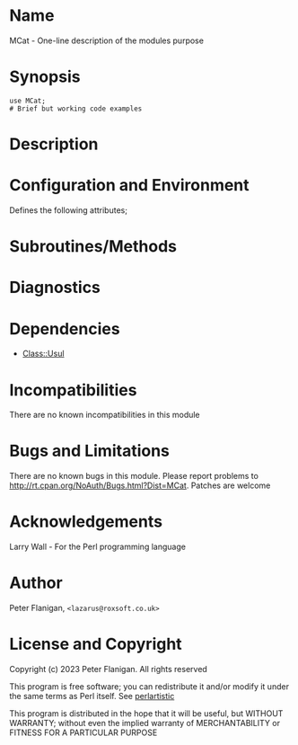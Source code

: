 # Name

MCat - One-line description of the modules purpose

# Synopsis

    use MCat;
    # Brief but working code examples

# Description

# Configuration and Environment

Defines the following attributes;

# Subroutines/Methods

# Diagnostics

# Dependencies

- [Class::Usul](https://metacpan.org/pod/Class%3A%3AUsul)

# Incompatibilities

There are no known incompatibilities in this module

# Bugs and Limitations

There are no known bugs in this module. Please report problems to
http://rt.cpan.org/NoAuth/Bugs.html?Dist=MCat.
Patches are welcome

# Acknowledgements

Larry Wall - For the Perl programming language

# Author

Peter Flanigan, `<lazarus@roxsoft.co.uk>`

# License and Copyright

Copyright (c) 2023 Peter Flanigan. All rights reserved

This program is free software; you can redistribute it and/or modify it
under the same terms as Perl itself. See [perlartistic](https://metacpan.org/pod/perlartistic)

This program is distributed in the hope that it will be useful,
but WITHOUT WARRANTY; without even the implied warranty of
MERCHANTABILITY or FITNESS FOR A PARTICULAR PURPOSE
